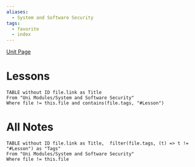 ```yaml
---
aliases:
  - System and Software Security
tags:
  - favorite
  - index
---
```


[Unit Page]()
# Lessons
```dataview
TABLE without ID file.link as Title
From "Uni Modules/System and Software Security"
Where file != this.file and contains(file.tags, "#Lesson")
```

# All Notes
```dataview
TABLE without ID file.link as Title,  filter(file.tags, (t) => t != "#Lesson") as "Tags"
From "Uni Modules/System and Software Security"
Where file != this.file
```